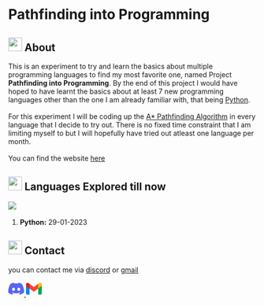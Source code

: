 # Pathfinding into Programming

## <img src="https://cdn3.emoji.gg/emojis/2112_wave_animated.gif" width="28px" height="28px"> About 
This is an experiment to try and learn the basics about multiple 
programming languages to find my most favorite one, named Project 
<strong>Pathfinding into Programming</strong>. By the end of this 
project I would have hoped to have learnt the basics about at least 
7 new programming languages other than the one I am already familiar 
with, that being <a class='underline' href='https://en.wikipedia.org/wiki/Python_(programming_language)'>Python</a>.
<br><br>
For this experiment I will be coding up the <a class='underline' 
href='https://en.wikipedia.org/wiki/A*_search_algorithm'>A* 
Pathfinding Algorithm</a> in every language that I decide to try
out. There is no fixed time constraint that I am limiting myself 
to but I will hopefully have tried out atleast one language per month.
<br><br>
You can find the website <a class='underline' 
href='pathfinding-into-programming.github.io/'>
here</a>

## <img src="https://cdn3.emoji.gg/emojis/7809-pepe-noted.gif" width="28x" height="28px"> Languages Explored till now

<a href= "https://en.wikipedia.org/wiki/Python_(programming_language)"><img src= "https://img.shields.io/badge/python-1a212e?style=for-the-badge&logo=python&logoColor=white"></a>

1. **Python:** 29-01-2023

## <img src="https://cdn3.emoji.gg/emojis/1292-person-talking.png" width="28px" height="28px"> Contact

you can contact me via [discord](https://discordapp.com/users/593036316980019220) or [gmail](mailto:rev.toady.py@gmail.com)

<a href="https://discordapp.com/users/593036316980019220">
<img src="assets/discord.png" 
    alt= "discord" style="
    width: 32px;
    display: inline-block;
    margin-left: auto;
    margin-right: auto;"
    class="fab fa-discord fa-lg">
</a>
<a href="mailto:rev.toady.py@gmail.com">
    <img src="assets/gmail.png" 
    alt= "gmail" style="
    width: 32px;
    display: inline-block;
    margin-left: auto;
    margin-right: auto;"
    class="fab fa-google fa-lg">
</a>
